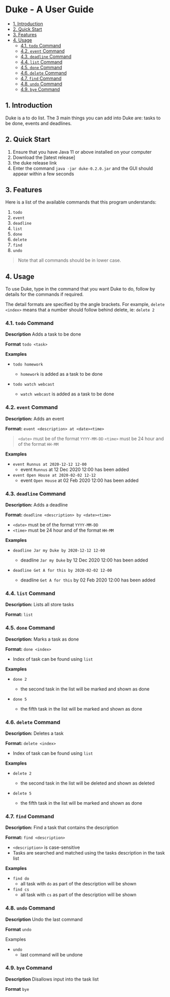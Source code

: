 <!-- omit in toc -->
# Duke - A User Guide

- [1. Introduction](#1-introduction)
- [2. Quick Start](#2-quick-start)
- [3. Features](#3-features)
- [4. Usage](#4-usage)
  - [4.1. `todo` Command](#41-todo-command)
  - [4.2. `event` Command](#42-event-command)
  - [4.3. `deadline` Command](#43-deadline-command)
  - [4.4. `list` Command](#44-list-command)
  - [4.5. `done` Command](#45-done-command)
  - [4.6. `delete` Command](#46-delete-command)
  - [4.7. `find` Command](#47-find-command)
  - [4.8. `undo` Command](#48-undo-command)
  - [4.9. `bye` Command](#49-bye-command)

## 1. Introduction

Duke is a to do list. The 3 main things you can add into Duke are: tasks to be done, events and deadlines.

## 2. Quick Start

1. Ensure that you have Java 11 or above installed on your computer
2. Download the [latest release]
3. the duke release link
4. Enter the command `java -jar duke-0.2.0.jar` and the GUI should appear within a few seconds

## 3. Features

Here is a list of the available commands that this program understands:

1. `todo`
2. `event`
3. `deadline`
4. `list`
5. `done`
6. `delete`
7. `find`
8. `undo`

> Note that all commands should be in lower case.

## 4. Usage

To use Duke, type in the command that you want Duke to do, follow by details for the commands if required.

The detail formats are specified by the angle brackets. For example, `delete <index>` means that a number should follow behind delete, ie: `delete 2`

### 4.1. `todo` Command
**Description**
Adds a task to be done

**Format**
`todo <task>`

**Examples**

- `todo homework`
    - `homework` is added as a task to be done
    
- `todo watch webcast`
    -  `watch webcast` is added as a task to be done

### 4.2. `event` Command

**Description:**
Adds an event

**Format:**
`event <description> at <date><time>`
> `<date>` must be of the format `YYYY-MM-DD`
> `<time>` must be 24 hour and of the format `HH-MM`

**Examples**
- `event Runnus at 2020-12-12 12-00`
    - event `Runnus` at 12 Dec 2020 12:00 has been added
- `event Open House at 2020-02-02 12-12`
    - event `Open House` at 02 Feb 2020 12:00 has been added

### 4.3. `deadline` Command

**Description:**
Adds a deadline 

**Format:**
`deadline <description> by <date><time>`
- `<date>` must be of the format `YYYY-MM-DD`
- `<time>` must be 24 hour and of the format `HH-MM`

**Examples**

- `deadline Jar my Duke by 2020-12-12 12-00`
    - deadline `Jar my Duke` by 12 Dec 2020 12:00 has been added
    
- `deadline Get A for this by 2020-02-02 12-00`
    - deadline `Get A for this` by 02 Feb 2020 12:00 has been added

### 4.4. `list` Command

**Description:**
Lists all store tasks

**Format:**
`list`

### 4.5. `done` Command

**Description:**
Marks a task as done 

**Format:**
`done <index>`

- Index of task can be found using `list`

**Examples**

- `done 2`
    - the second task in the list will be marked and shown as done


- `done 5`
    - the fifth task in the list will be marked and shown as done


### 4.6. `delete` Command

**Description:**
Deletes a task

**Format:**
`delete <index>`

- Index of task can be found using `list`

**Examples**

- `delete 2`
    - the second task in the list will be deleted and shown as deleted


- `delete 5`
    - the fifth task in the list will be marked and shown as done


### 4.7. `find` Command

**Description:**
Find a task that contains the description

**Format:**
`find <description>`

- `<description>` is case-sensitive
- Tasks are searched and matched using the tasks description in the task list

**Examples**

- `find do`
  - all task with `do` as part of the description will be shown
- `find cs`
  - all task with `cs` as part of the description will be shown

### 4.8. `undo` Command

**Description**
Undo the last command

**Format**
`undo`

Examples
- `undo`
    - last command will be undone

### 4.9. `bye` Command

**Description**
Disallows input into the task list

**Format**
`bye`
